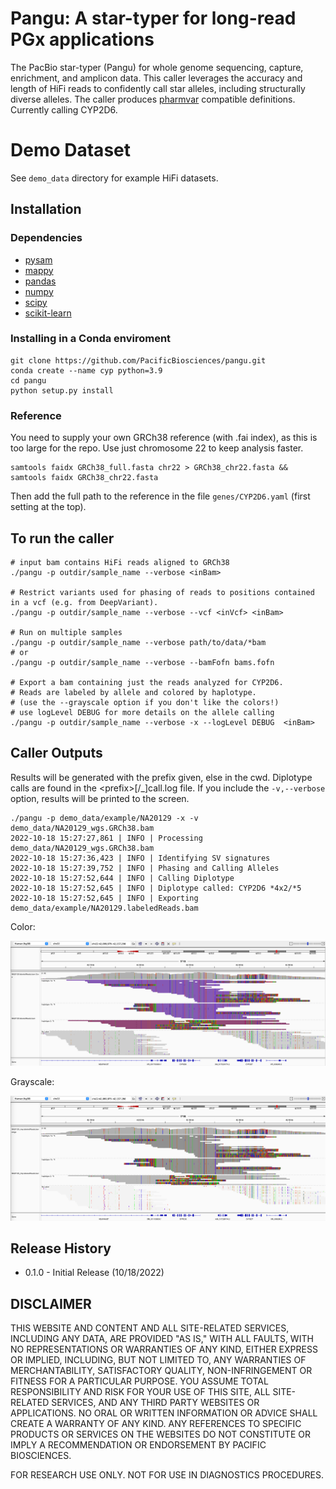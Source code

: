 # Pangu: A star-typer for long-read PGx applications

The PacBio star-typer (Pangu) for whole genome sequencing, capture, enrichment, and amplicon data. This caller leverages the accuracy and length of HiFi reads to confidently call star alleles, including structurally diverse alleles. The caller produces [pharmvar](https://www.pharmvar.org/gene/CYP2D6) compatible definitions. Currently calling CYP2D6.

# Demo Dataset

See `demo_data` directory for example HiFi datasets.

## Installation

### Dependencies
 - [pysam](https://github.com/pysam-developers/pysam)
 - [mappy](https://pypi.org/project/mappy/)
 - [pandas](https://pandas.pydata.org/)
 - [numpy](https://numpy.org/)
 - [scipy](https://scipy.org/)
 - [scikit-learn](https://scikit-learn.org/stable/index.html)

### Installing in a Conda enviroment 
```
git clone https://github.com/PacificBiosciences/pangu.git
conda create --name cyp python=3.9
cd pangu
python setup.py install
```

### Reference

You need to supply your own GRCh38 reference (with .fai index), as this is too large for the repo.  Use just chromosome 22 to keep analysis faster.

```
samtools faidx GRCh38_full.fasta chr22 > GRCh38_chr22.fasta && samtools faidx GRCh38_chr22.fasta
```

Then add the full path to the reference in the file `genes/CYP2D6.yaml` (first setting at the top).

## To run the caller

```
# input bam contains HiFi reads aligned to GRCh38
./pangu -p outdir/sample_name --verbose <inBam>

# Restrict variants used for phasing of reads to positions contained in a vcf (e.g. from DeepVariant).
./pangu -p outdir/sample_name --verbose --vcf <inVcf> <inBam>

# Run on multiple samples 
./pangu -p outdir/sample_name --verbose path/to/data/*bam
# or
./pangu -p outdir/sample_name --verbose --bamFofn bams.fofn

# Export a bam containing just the reads analyzed for CYP2D6.  
# Reads are labeled by allele and colored by haplotype.
# (use the --grayscale option if you don't like the colors!)
# use logLevel DEBUG for more details on the allele calling
./pangu -p outdir/sample_name --verbose -x --logLevel DEBUG  <inBam>  
```

## Caller Outputs

Results will be generated with the prefix given, else in the cwd.  Diplotype calls are found in the \<prefix\>[/\_]call.log file.
If you include the `-v,--verbose` option, results will be printed to the screen.
```
./pangu -p demo_data/example/NA20129 -x -v demo_data/NA20129_wgs.GRCh38.bam
2022-10-18 15:27:27,861 | INFO | Processing demo_data/NA20129_wgs.GRCh38.bam
2022-10-18 15:27:36,423 | INFO | Identifying SV signatures
2022-10-18 15:27:39,752 | INFO | Phasing and Calling Alleles
2022-10-18 15:27:52,644 | INFO | Calling Diplotype
2022-10-18 15:27:52,645 | INFO | Diplotype called: CYP2D6 *4x2/*5
2022-10-18 15:27:52,645 | INFO | Exporting demo_data/example/NA20129.labeledReads.bam
```
Color:

![demo image](images/NA20129_igv_color.png?raw=true "Labeled Reads")

Grayscale:

![demo image](images/NA20129_igv_grayscale.png?raw=true "Labeled Reads (grayscale)")

## Release History
* 0.1.0 - Initial Release (10/18/2022)


## DISCLAIMER

THIS WEBSITE AND CONTENT AND ALL SITE-RELATED SERVICES, INCLUDING ANY DATA, ARE PROVIDED "AS IS," WITH ALL FAULTS, WITH NO REPRESENTATIONS OR WARRANTIES OF ANY KIND, EITHER EXPRESS OR IMPLIED, INCLUDING, BUT NOT LIMITED TO, ANY WARRANTIES OF MERCHANTABILITY, SATISFACTORY QUALITY, NON-INFRINGEMENT OR FITNESS FOR A PARTICULAR PURPOSE. YOU ASSUME TOTAL RESPONSIBILITY AND RISK FOR YOUR USE OF THIS SITE, ALL SITE-RELATED SERVICES, AND ANY THIRD PARTY WEBSITES OR APPLICATIONS. NO ORAL OR WRITTEN INFORMATION OR ADVICE SHALL CREATE A WARRANTY OF ANY KIND. ANY REFERENCES TO SPECIFIC PRODUCTS OR SERVICES ON THE WEBSITES DO NOT CONSTITUTE OR IMPLY A RECOMMENDATION OR ENDORSEMENT BY PACIFIC BIOSCIENCES.

FOR RESEARCH USE ONLY. NOT FOR USE IN DIAGNOSTICS PROCEDURES.
